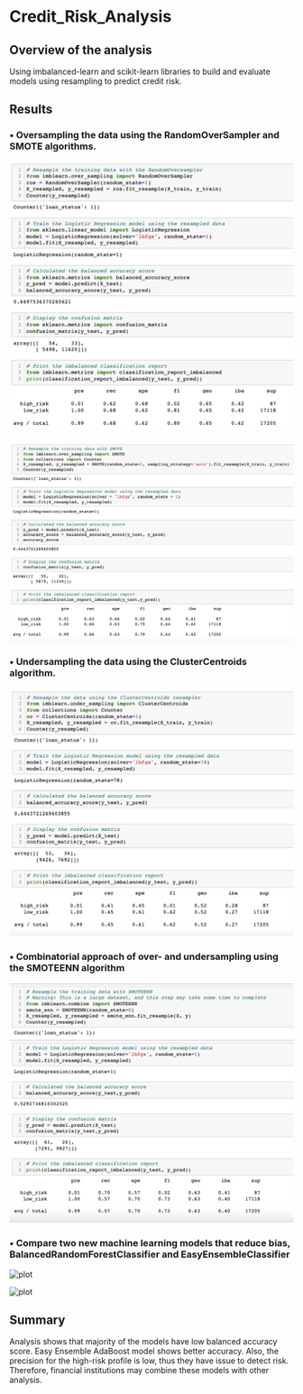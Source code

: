 # Credit_Risk_Analysis

## Overview of the analysis
Using imbalanced-learn and scikit-learn libraries to build and evaluate models using resampling to predict credit risk. 

## Results

### •	Oversampling the data using the RandomOverSampler and SMOTE algorithms.

![plot](images/naive_random_oversampling.png)

![plot](images/smote_oversampling.png)

### •	Undersampling the data using the ClusterCentroids algorithm. 

![plot](images/undersampling.png)

### •	Combinatorial approach of over- and undersampling using the SMOTEENN algorithm

![plot](images/combination.png)

### •	Compare two new machine learning models that reduce bias, BalancedRandomForestClassifier and EasyEnsembleClassifier

![plot](images/balanced.png)

![plot](images/adaboost.png)




## Summary
Analysis shows that majority of the models have low balanced accuracy score. 
Easy Ensemble AdaBoost model shows better accuracy. Also, the precision for the high-risk profile is low, thus they have issue to detect risk. Therefore, financial institutions may combine these models with other analysis. 



